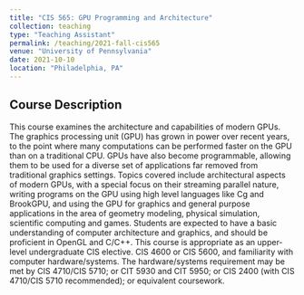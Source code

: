 ```yaml
---
title: "CIS 565: GPU Programming and Architecture"
collection: teaching
type: "Teaching Assistant"
permalink: /teaching/2021-fall-cis565
venue: "University of Pennsylvania"
date: 2021-10-10
location: "Philadelphia, PA"
---
```


## Course Description
This course examines the architecture and capabilities of modern GPUs. The graphics processing unit (GPU) has grown in power over recent years, to the point where many computations can be performed faster on the GPU than on a traditional CPU. GPUs have also become programmable, allowing them to be used for a diverse set of applications far removed from traditional graphics settings. Topics covered include architectural aspects of modern GPUs, with a special focus on their streaming parallel nature, writing programs on the GPU using high level languages like Cg and BrookGPU, and using the GPU for graphics and general purpose applications in the area of geometry modeling, physical simulation, scientific computing and games. Students are expected to have a basic understanding of computer architecture and graphics, and should be proficient in OpenGL and C/C++. This course is appropriate as an upper-level undergraduate CIS elective. CIS 4600 or CIS 5600, and familiarity with computer hardware/systems. The hardware/systems requirement may be met by CIS 4710/CIS 5710; or CIT 5930 and CIT 5950; or CIS 2400 (with CIS 4710/CIS 5710 recommended); or equivalent coursework.